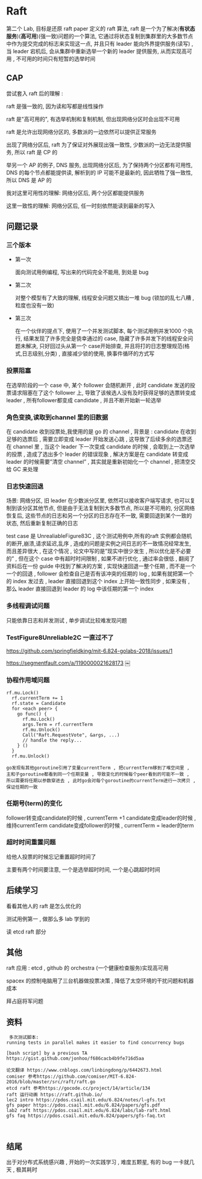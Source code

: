 # Raft

第二个 Lab, 目标是还原 raft paper 定义的 raft 算法, raft 是一个为了解决(**有状态服务**)(**高可用**)(强一致)问题的一个算法, 它通过将状态复制到集群里的大多数节点中作为提交完成的标志来实现这一点, 并且只有 leader 能向外界提供服务(读写) , 当 leader 宕机后, 会从集群中重新选举一个新的 leader 提供服务, 从而实现高可用 , 不可用的时间只有短暂的选举时间 

## CAP

尝试套入 raft 后的理解 :

raft 是强一致的, 因为读和写都是线性操作

raft 是"高可用的", 有选举机制和复制机制, 但出现网络分区时会出现不可用

raft 是允许出现网络分区的, 多数派的一边依然可以提供正常服务

出现了网络分区后, raft 为了保证对外展现出强一致性, 少数派的一边无法提供服务, 所以 raft 是 CP 的

举另一个 AP 的例子, DNS 服务, 出现网络分区后, 为了保持两个分区都有可用性, DNS 的每个节点都能提供读, 解析到的 IP 可能不是最新的, 因此牺牲了强一致性,  所以 DNS 是 AP 的

我对这里可用性的理解: 网络分区后, 两个分区都能提供服务

这里一致性的理解: 网络分区后, 任一时刻依然能读到最新的写入


## 问题记录



### 三个版本

- 第一次

  面向测试用例编程, 写出来的代码完全不能用, 到处是 bug

- 第二次

  对整个模型有了大致的理解, 线程安全问题又搞出一堆 bug (锁加的乱七八糟 , 粒度也没有一致)

- 第三次

  在一个伙伴的提点下, 使用了一个并发测试脚本, 每个测试用例并发1000 个执行, 结果发现了许多完全是侥幸通过的 case, 隐藏了许多并发下的线程安全问题未解决, 只好回过头从第一个 case开始排查, 并且将打的日志整理规范(格式,日志级别,分类) , 直接减少锁的使用, 换事件循环的方式写



### 投票阻塞

在选举阶段的一个 case 中, 某个 follower 会随机断开 , 此时 candidate 发送的投票请求阻塞在了这个 follower 上, 导致了该候选人没有及时获得足够的选票转变成 leader , 所有follower都变成 candidate , 并且不断开始新一轮选举



### 角色变换,读取到channel 里的旧数据

在 candidate 收到投票处,我使用的是 go 的 channel , 背景是 : candidate 在收到足够的选票后 , 需要立即变成 leader 开始发送心跳 , 这导致了后续多余的选票还在 channel 里 , 当这个 leader 下一次变成 candidate 的时候 , 会取到上一次选举的投票 , 造成了选出多个 leader 的错误现象 , 解决方案是在 candidate 转变成 leader 的时候需要”清空 channel” , 其实就是重新初始化一个 channel , 把清空交给 GC 来处理



### 日志快速回退

场景: 网络分区, 旧 leader 在少数派分区里, 依然可以接收客户端写请求, 也可以复制到该分区其他节点, 但是由于无法复制到大多数节点, 所以是不可用的, 分区网络恢复后, 这些节点的日志和另一个分区的日志存在不一致, 需要回退到某个一致的状态, 然后重新复制正确的日志

test case 是 UnrealiableFigure83C , 这个测试用例中,所有的raft 实例都会随机的断开,崩溃,请求延迟,乱序 , 造成的问题是实例之间日志的不一致情况经常发生,而且差异很大 , 在这个情况 , 论文中写的是”现实中很少发生 , 所以优化是不必要的” , 但在这个 case 中有超时时间限制 , 如果不进行优化 , 通过率会很低 , 翻阅了资料后在一份 guide 中找到了解决的方案 , 实现快速回退一整个任期 , 而不是一个一个的回退  , follower 会检查自己是否有该冲突的任期的 log , 如果有就把第一个的 index 发过去 , leader 直接回退到这个 index 上开始一致性同步 , 如果没有 , 那么 leader 直接回退到 leader 的 log 中该任期的第一个 index

### 多线程调试问题

只能依靠日志和并发测试 , 单步调试比较难发现问题

### TestFigure8Unreliable2C 一直过不了

https://github.com/springfieldking/mit-6.824-golabs-2018/issues/1

https://segmentfault.com/a/1190000021628173
￼

### 协程作用域问题


```
rf.mu.Lock()
  rf.currentTerm += 1
  rf.state = Candidate
  for <each peer> {
    go func() {
      rf.mu.Lock()
      args.Term = rf.currentTerm
      rf.mu.Unlock()
      Call("Raft.RequestVote", &args, ...)
      // handle the reply...
    } ()
  }
  rf.mu.Unlock()

go发现有其他goroutine引用了变量currentTerm , 把currentTerm移到了堆空间里 , 主和子goroutine都看到同一个任期变量 , 导致变化的时候每个peer看到的可能不一致 , 
所以需要将任期以参数穿进去 , 此时go会对每个goroutine的currentTerm进行一次拷贝 , 保证任期的一致
```



### 任期号(term)的变化

follower转变成candidate的时候 , currentTerm +1
candidate变成leader的时候 , 维持currentTerm
candidate变成follower的时候 , currentTerm = leader的term

### 超时时间重置问题

给他人投票的时候忘记重置超时时间了

主要有两个时间要注意, 一个是选举超时时间, 一个是心跳超时时间

## 后续学习

看看其他人的 raft 是怎么优化的

测试用例第一 , 做那么多 lab 学到的

读 etcd raft 部分

## 其他

raft 应用 : etcd , github 的 orchestra (一个健康检查服务)实现高可用

spacex 的控制电脑用了三台机器做投票决策 , 降低了太空环境的干扰问题和机器成本  

拜占庭将军问题

## 资料




```
￼多次测试脚本:
running tests in parallel makes it easier to find concurrency bugs

[bash script] by a previous TA https://gist.github.com/jonhoo/f686cacb4b9fe716d5aa

论文翻译 https://www.cnblogs.com/linbingdong/p/6442673.html
comiser 参考https://github.com/comiser/MIT-6.824-2016/blob/master/src/raft/raft.go
etcd raft 参考https://gocode.cc/project/14/article/134
raft 运行动画 https://raft.github.io/
lec2 intro https://pdos.csail.mit.edu/6.824/notes/l-gfs.txt
gfs paper https://pdos.csail.mit.edu/6.824/papers/gfs.pdf
lab2 raft https://pdos.csail.mit.edu/6.824/labs/lab-raft.html
gfs faq https://pdos.csail.mit.edu/6.824/papers/gfs-faq.txt



```



## 结尾

 出于对分布式系统感兴趣 , 开始的一次实践学习 , 难度五颗星,  有的 bug 一卡就几天 , 极其耗时 













